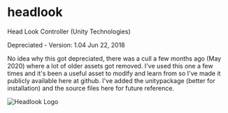 # headlook
Head Look Controller (Unity Technologies)

Depreciated - Version: 1.04  Jun 22, 2018

No idea why this got depreciated, there was a cull a few months ago (May 2020) where a lot of older assets got removed.
I've used this one a few times and it's been a useful asset to modify and learn from so I've made it publicly available here at github.
I've added the unitypackage (better for installation) and the source files here for future reference.

![Headlook Logo](https://raw.githubusercontent.com/makeplayhappy/headlook/master/headlook.webp)
